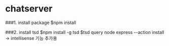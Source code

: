 # chatserver

###1. install package
$npm install

###2. install tsd
$npm install -g tsd
$tsd query node express  --action install
-> intellisense 기능 추가용

